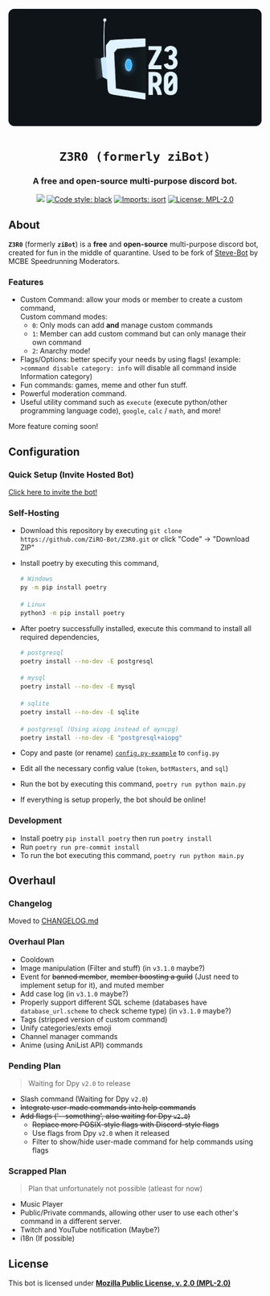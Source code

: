 <p align="center">
    <!-- Change the img source to Z3R0 logo/mascot when its done --->
    <a href="https://github.com/ZiRO-Bot/ziBot"><img src="/assets/img/banner.png" alt="Z3R0" width="720"/></a>
</p>

<h1 align="center"><code>Z3R0 (formerly ziBot)</code></h1>

<h3 align="center"> A <b>free</b> and <b>open-source</b> multi-purpose discord bot. </h3>

<p id="badges" align="center">
    <a href="https://top.gg/bot/740122842988937286"><img src="https://top.gg/api/widget/status/740122842988937286.svg"></a>
    <a href="https://github.com/psf/black"><img alt="Code style: black" src="https://img.shields.io/badge/code%20style-black-000000.svg"></a>
    <a href="https://pycqa.github.io/isort"><img alt="Imports: isort" src="https://img.shields.io/badge/%20imports-isort-%231674b1?style=flat&labelColor=ef8336"></a>
    <a href="/LICENSE"><img alt="License: MPL-2.0" src="https://img.shields.io/badge/license-MPL--2.0-blue.svg"></a>
</p>

## About

**`Z3R0`** (formerly **`ziBot`**) is a **free** and **open-source** multi-purpose discord bot, created for fun in the middle of quarantine. Used to be fork of [Steve-Bot](https://github.com/MCBE-Speedrunning/Steve-Bot) by MCBE Speedrunning Moderators.

### Features

- Custom Command: allow your mods or member to create a custom command,  
  Custom command modes:
  - `0`: Only mods can add **and** manage custom commands
  - `1`: Member can add custom command but can only manage their own command
  - `2`: Anarchy mode!
- Flags/Options: better specify your needs by using flags! (example: `>command disable category: info` will disable all command inside Information category)
- Fun commands: games, meme and other fun stuff.
- Powerful moderation command.
- Useful utility command such as `execute` (execute python/other programming language code), `google`, `calc` / `math`, and more!

More feature coming soon!

## Configuration

### Quick Setup (Invite Hosted Bot)

[Click here to invite the bot!](https://discord.com/oauth2/authorize?client_id=740122842988937286&scope=bot&permissions=4260883702)

### Self-Hosting

- Download this repository by executing `git clone https://github.com/ZiRO-Bot/Z3R0.git`
  or click "Code" -> "Download ZIP"
- Install poetry by executing this command,

   ```zsh
   # Windows
   py -m pip install poetry

   # Linux
   python3 -m pip install poetry
   ```

- After poetry successfully installed, execute this command to install all required dependencies,
  ```zsh
  # postgresql
  poetry install --no-dev -E postgresql

  # mysql
  poetry install --no-dev -E mysql

  # sqlite
  poetry install --no-dev -E sqlite

  # postgresql (Using aiopg instead of ayncpg)
  poetry install --no-dev -E "postgresql+aiopg"
  ```
- Copy and paste (or rename) [`config.py-example`](./config.py-example) to `config.py`
- Edit all the necessary config value (`token`, `botMasters`, and `sql`)
- Run the bot by executing this command, `poetry run python main.py`
- If everything is setup properly, the bot should be online!

### Development

- Install poetry `pip install poetry` then run `poetry install`
- Run `poetry run pre-commit install`
- To run the bot executing this command, `poetry run python main.py`

## Overhaul

### Changelog

Moved to [CHANGELOG.md](./CHANGELOG.md)

### Overhaul Plan

- Cooldown
- Image manipulation (Filter and stuff) (in `v3.1.0` maybe?)
- Event for ~~banned member~~, ~~member boosting a guild~~ (Just need to implement setup for it), and muted member
- Add case log (in `v3.1.0` maybe?)
- Properly support different SQL scheme (databases have `database_url.scheme` to check scheme type) (in `v3.1.0` maybe?)
- Tags (stripped version of custom command)
- Unify categories/exts emoji
- Channel manager commands
- Anime (using AniList API) commands

### Pending Plan

> Waiting for Dpy `v2.0` to release
- Slash command (Waiting for Dpy `v2.0`)
- ~~Integrate user-made commands into help commands~~
- ~~Add flags ('--something', also waiting for Dpy `v2.0`)~~
   - ~~Replace more POSIX-style flags with Discord-style flags~~
   - Use flags from Dpy `v2.0` when it released
   - Filter to show/hide user-made command for help commands using flags

### Scrapped Plan

> Plan that unfortunately not possible (atleast for now)
- Music Player
- Public/Private commands, allowing other user to use each other's command in a different server.
- Twitch and YouTube notification (Maybe?)
- i18n (If possible)

## License

This bot is licensed under [**Mozilla Public License, v. 2.0 (MPL-2.0)**](/LICENSE)
